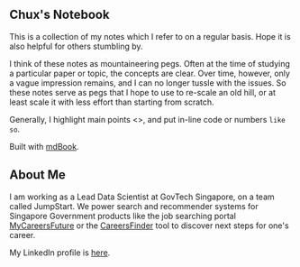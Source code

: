## Chux's Notebook

This is a collection of my notes which I refer to on a regular basis. Hope it is also helpful for others stumbling by.

I think of these notes as mountaineering pegs. Often at the time of studying a particular paper or topic, the concepts are clear. Over time, however, only a vague impression remains, and I can no longer tussle with the issues. So these notes serve as pegs that I hope to use to re-scale an old hill, or at least scale it with less effort than starting from scratch.

Generally, I highlight main points <<like so>>, and put in-line code or numbers `like so`.

Built with [mdBook](https://rust-lang.github.io/mdBook/).

## About Me

I am working as a Lead Data Scientist at GovTech Singapore, on a team called JumpStart. We power search and recommender systems for Singapore Government products like the job searching portal [MyCareersFuture](https://mycareersfuture.gov.sg) or the [CareersFinder](https://careersfinder.mycareersfuture.gov.sg/) tool to discover next steps for one's career.

My LinkedIn profile is [here](https://www.linkedin.com/in/charleslowjh/).